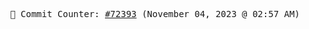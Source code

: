 <p align="center">
    <samp>
        📮 Commit Counter: <a href="https://github.com/Javascript-void0/Javascript-void0/commits/main">#72393</a> (November 04, 2023 @ 02:57 AM)
    </samp>
</p>